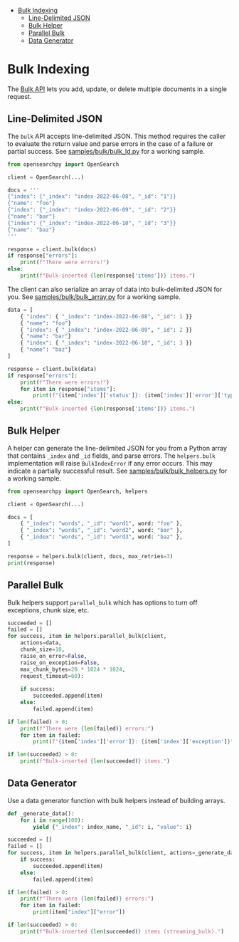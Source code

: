- [Bulk Indexing](#bulk-indexing)
  - [Line-Delimited JSON](#line-delimited-json)
  - [Bulk Helper](#bulk-helper)
  - [Parallel Bulk](#parallel-bulk)
  - [Data Generator](#data-generator)

# Bulk Indexing

The [Bulk API](https://opensearch.org/docs/latest/api-reference/document-apis/bulk/) lets you add, update, or delete multiple documents in a single request.

## Line-Delimited JSON

The `bulk` API accepts line-delimited JSON. This method requires the caller to evaluate the return value and parse errors in the case of a failure or partial success. See [samples/bulk/bulk_ld.py](../samples/bulk/bulk_ld.py) for a working sample.

```python
from opensearchpy import OpenSearch

client = OpenSearch(...)

docs = '''
{"index": {"_index": "index-2022-06-08", "_id": "1"}}
{"name": "foo"} 
{"index": {"_index": "index-2022-06-09", "_id": "2"}}
{"name": "bar"}
{"index": {"_index": "index-2022-06-10", "_id": "3"}}
{"name": "baz"}
'''

response = client.bulk(docs)
if response["errors"]:
    print(f"There were errors!")
else:
    print(f"Bulk-inserted {len(response['items'])} items.")
```

The client can also serialize an array of data into bulk-delimited JSON for you. See [samples/bulk/bulk_array.py](../samples/bulk/bulk_array.py) for a working sample.

```python
data = [
    { "index": { "_index": "index-2022-06-08", "_id": 1 }}
    { "name": "foo"} 
    { "index": { "_index": "index-2022-06-09", "_id": 2 }}
    { "name": "bar"}
    { "index": { "_index": "index-2022-06-10", "_id": 3 }}
    { "name": "baz"}
]

response = client.bulk(data)
if response["errors"]:
    print(f"There were errors!")
    for item in response["items"]:
        print(f"{item['index']['status']}: {item['index']['error']['type']}")
else:
    print(f"Bulk-inserted {len(response['items'])} items.")
```

## Bulk Helper

A helper can generate the line-delimited JSON for you from a Python array that contains `_index` and `_id` fields, and parse errors. The `helpers.bulk` implementation will raise `BulkIndexError` if any error occurs. This may indicate a partially successful result. See [samples/bulk/bulk_helpers.py](../samples/bulk/bulk_helpers.py) for a working sample.

```python
from opensearchpy import OpenSearch, helpers

client = OpenSearch(...)

docs = [
    { "_index": "words", "_id": "word1", word: "foo" },
    { "_index": "words", "_id": "word2", word: "bar" },
    { "_index": "words", "_id": "word3", word: "baz" },
]

response = helpers.bulk(client, docs, max_retries=3)
print(response)
```

## Parallel Bulk

Bulk helpers support `parallel_bulk` which has options to turn off exceptions, chunk size, etc.

```python
succeeded = []
failed = []
for success, item in helpers.parallel_bulk(client, 
    actions=data, 
    chunk_size=10, 
    raise_on_error=False,
    raise_on_exception=False,
    max_chunk_bytes=20 * 1024 * 1024,
    request_timeout=60):
    
    if success:
        succeeded.append(item)
    else:
        failed.append(item)

if len(failed) > 0:
    print(f"There were {len(failed)} errors:")
    for item in failed:
        print(f"{item['index']['error']}: {item['index']['exception']}")

if len(succeeded) > 0:
    print(f"Bulk-inserted {len(succeeded)} items.")
```

## Data Generator

Use a data generator function with bulk helpers instead of building arrays.

```python
def _generate_data():
    for i in range(100):
        yield {"_index": index_name, "_id": i, "value": i}

succeeded = []
failed = []
for success, item in helpers.parallel_bulk(client, actions=_generate_data()):
    if success:
        succeeded.append(item)
    else:
        failed.append(item)

if len(failed) > 0:
    print(f"There were {len(failed)} errors:")
    for item in failed:
        print(item["index"]["error"])

if len(succeeded) > 0:
    print(f"Bulk-inserted {len(succeeded)} items (streaming_bulk).")
```
